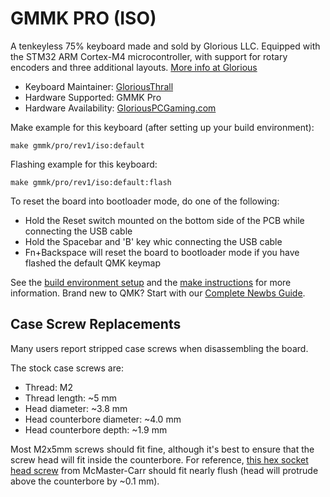 # GMMK PRO (ISO)

A tenkeyless 75% keyboard made and sold by Glorious LLC. Equipped with the STM32 ARM Cortex-M4 microcontroller, with support for rotary encoders and three additional layouts. [More info at Glorious](https://www.pcgamingrace.com/products/glorious-gmmk-pro-75-barebone-black-reservation)

* Keyboard Maintainer: [GloriousThrall](https://github.com/GloriousThrall)
* Hardware Supported: GMMK Pro
* Hardware Availability: [GloriousPCGaming.com](https://www.pcgamingrace.com/products/glorious-gmmk-pro-75-barebone-black-reservation)

Make example for this keyboard (after setting up your build environment):

    make gmmk/pro/rev1/iso:default

Flashing example for this keyboard:

    make gmmk/pro/rev1/iso:default:flash

To reset the board into bootloader mode, do one of the following:

* Hold the Reset switch mounted on the bottom side of the PCB while connecting the USB cable
* Hold the Spacebar and 'B' key whic connecting the USB cable
* Fn+Backspace will reset the board to bootloader mode if you have flashed the default QMK keymap

See the [build environment setup](https://docs.qmk.fm/#/getting_started_build_tools) and the [make instructions](https://docs.qmk.fm/#/getting_started_make_guide) for more information. Brand new to QMK? Start with our [Complete Newbs Guide](https://docs.qmk.fm/#/newbs).

## Case Screw Replacements

Many users report stripped case screws when disassembling the board.

The stock case screws are:
* Thread: M2
* Thread length: ~5 mm
* Head diameter: ~3.8 mm
* Head counterbore diameter: ~4.0 mm
* Head counterbore depth: ~1.9 mm

Most M2x5mm screws should fit fine, although it's best to ensure that the screw head will fit inside the counterbore.
For reference, [this hex socket head screw](https://www.mcmaster.com/91292A005/) from McMaster-Carr should fit nearly flush (head will protrude above the counterbore by ~0.1 mm).
